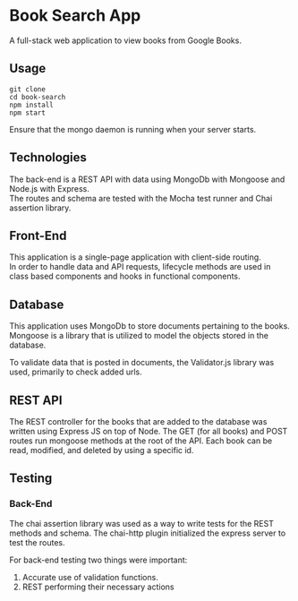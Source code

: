 # Book Search App

A full-stack web application to view books from Google Books.

## Usage

```
git clone
cd book-search
npm install
npm start
```

Ensure that the mongo daemon is running when your server starts.

## Technologies

The back-end is a REST API with data using MongoDb with Mongoose and Node.js with Express.  
The routes and schema are tested with the Mocha test runner and Chai assertion library.

## Front-End

This application is a single-page application with client-side routing.  
In order to handle data and API requests, lifecycle methods are used in class based components and hooks in functional components.

## Database

This application uses MongoDb to store documents pertaining to the books. Mongoose is a library that is utilized to model the objects stored in the database.

To validate data that is posted in documents, the Validator.js library was used, primarily to check added urls.

## REST API

The REST controller for the books that are added to the database was written using Express JS on top of Node. The GET (for all books) and POST routes run mongoose methods at the root of the API. Each book can be read, modified, and deleted by using a specific id.

## Testing

### Back-End

The chai assertion library was used as a way to write tests for the REST methods and schema. The chai-http plugin initialized the express server to test the routes.

For back-end testing two things were important:

1. Accurate use of validation functions.
2. REST performing their necessary actions
